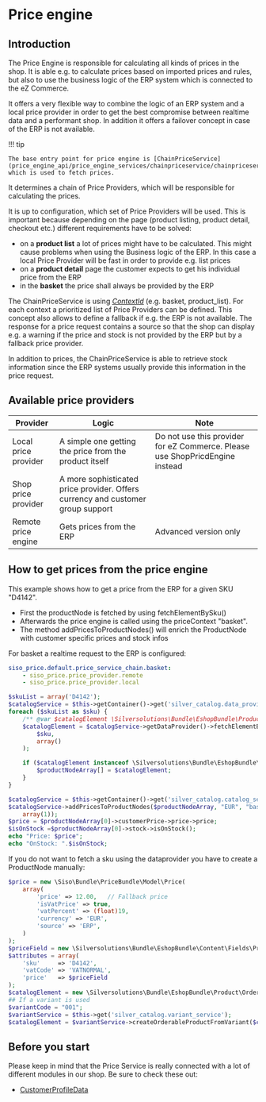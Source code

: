 # Price engine

## Introduction

The Price Engine is responsible for calculating all kinds of prices in the shop. It is able e.g. to calculate prices based on imported prices and rules, but also to use the business logic of the ERP system which is connected to the eZ Commerce. 

It offers a very flexible way to combine the logic of an ERP system and a local price provider in order to get the best compromise between realtime data and a performant shop. In addition it offers a failover concept in case of the ERP is not available. 

!!! tip

    The base entry point for price engine is [ChainPriceService](price_engine_api/price_engine_services/chainpriceservice/chainpriceservice.md), which is used to fetch prices.

It determines a chain of Price Providers, which will be responsible for calculating the prices. 

It is up to configuration, which set of Price Providers will be used. This is important because depending on the page (product listing, product detail, checkout etc.)  different requirements have to be solved:

- on a **product list** a lot of prices might have to be calculated. This might cause problems when using the Business logic of the ERP. In this case a local Price Provider will be fast in order to provide e.g. list prices
- on a **product detail** page the customer expects to get his individual price from the ERP
- in the **basket** the price shall always be provided by the ERP

The ChainPriceService is using *[ContextId](../../glossary/term_contextid.md)* (e.g. basket, product\_list). For each context a prioritized  list of Price Providers can be defined. This concept also allows to define a fallback if e.g. the ERP is not available. The response for a price request contains a source so that the shop can display e.g. a warning if the price and stock is not provided by the ERP but by a fallback price provider. 

In addition to prices, the ChainPriceService is able to retrieve stock information since the ERP systems usually provide this information in the price request. 

## Available price providers

|Provider|Logic|Note|
|--- |--- |--- |
|Local price provider|A simple one getting the price from the product itself|Do not use this provider for eZ Commerce. Please use ShopPricdEngine instead|
|Shop price provider|A more sophisticated price provider. Offers currency and customer group support||
|Remote price engine|Gets prices from the ERP|Advanced version only|

## How to get prices from the price engine

This example shows how to get a price from the ERP for a given SKU "D4142". 

- First the productNode is fetched by using fetchElementBySku()
- Afterwards the price engine is called using the priceContext "basket". 
- The method addPricesToProductNodes() will enrich the ProductNode with customer specific prices and stock infos

For basket a realtime request to the ERP is configured:

``` yaml
siso_price.default.price_service_chain.basket:
    - siso_price.price_provider.remote
    - siso_price.price_provider.local
```

``` php
$skuList = array('D4142');
$catalogService = $this->getContainer()->get('silver_catalog.data_provider_service');
foreach ($skuList as $sku) {
    /** @var $catalogElement \Silversolutions\Bundle\EshopBundle\Product\ProductNode */
    $catalogElement = $catalogService->getDataProvider()->fetchElementBySku(
        $sku,
        array()
    );

    if ($catalogElement instanceof \Silversolutions\Bundle\EshopBundle\Catalog\CatalogElement) {
        $productNodeArray[] = $catalogElement;
    }
}

$catalogService = $this->getContainer()->get('silver_catalog.catalog_service');
$catalogService->addPricesToProductNodes($productNodeArray, "EUR", "basket",
    array(1));
$price = $productNodeArray[0]->customerPrice->price->price;
$isOnStock =$productNodeArray[0]->stock->isOnStock();
echo "Price: $price";
echo "OnStock: ".$isOnStock;
```

If you do not want to fetch a sku using the dataprovider you have to create a ProductNode manually:

``` php
$price = new \Siso\Bundle\PriceBundle\Model\Price(
    array(
        'price' => 12.00,   // Fallback price
        'isVatPrice' => true,
        'vatPercent' => (float)19,
        'currency' => 'EUR',
        'source' => 'ERP',
    )
);
$priceField = new \Silversolutions\Bundle\EshopBundle\Content\Fields\PriceField(array('price' => $price));
$attributes = array(
    'sku'     => 'D4142',
    'vatCode' => 'VATNORMAL',
    'price'   => $priceField
);
$catalogElement = new \Silversolutions\Bundle\EshopBundle\Product\OrderableProductNode($attributes, $urlService);
## If a variant is used
$variantCode = "001";
$variantService = $this->get('silver_catalog.variant_service');
$catalogElement = $variantService->createOrderableProductFromVariant($catalogElement, $variantCode);
```

## Before you start 

Please keep in mind that the Price Service is really connected with a lot of different modules in our shop. Be sure to check these out:

- [CustomerProfileData](../customers/customers.md)
